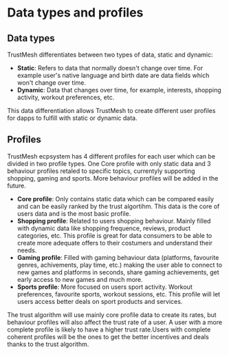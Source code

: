 # Data types and profiles

## Data types

TrustMesh differentiates between two types of data, static and dynamic:
- **Static**: Refers to data that normally doesn't change over time. For example user's native language and birth date are data fields which won't change over time.
- **Dynamic**: Data that changes over time, for example, interests, shopping activity, workout preferences, etc.

This data differentiation allows TrustMesh to create different user profiles for dapps to fulfill with static or dynamic data.

## Profiles

TrustMesh ecpsystem has 4 different profiles for each user which can be divided in two profile types. One Core profile with only static data and 3 behaviour profiles retaled to specific topics, currentyly supporting shopping, gaming and sports. More behaviour profiles will be added in the future.

- **Core profile**: Only contains static data which can be compared easily and can be easily ranked by the trust algortihm. This data is the core of users data and is the most basic profile.
- **Shopping profile**: Related to users shopping behaviour. Mainly filled with dynamic data like shopping frequence, reviews, product categories, etc. This profile is great for data consumers to be able to create more adequate offers to their costumers and understand their needs.
- **Gaming profile**: Filled with gaming behaviour data (platforms, favourite genres, achivements, play time, etc.) making the user able to connect to new games and platforms in seconds, share gaming achievements, get early access to new games and much more.
- **Sports profile**: More focused on users sport activity. Workout preferences, favourite sports, workout sessions, etc. This profile will let users access better deals on sport products and services.

The trust algorithm will use mainly core profile data to create its rates, but behaviour profiles will also affect the trust rate of a user. A user with a more complete profile is likely to have a higher trust rate.Users with complete coherent profiles will be the ones to get the better incentives and deals thanks to the trust algorithm.